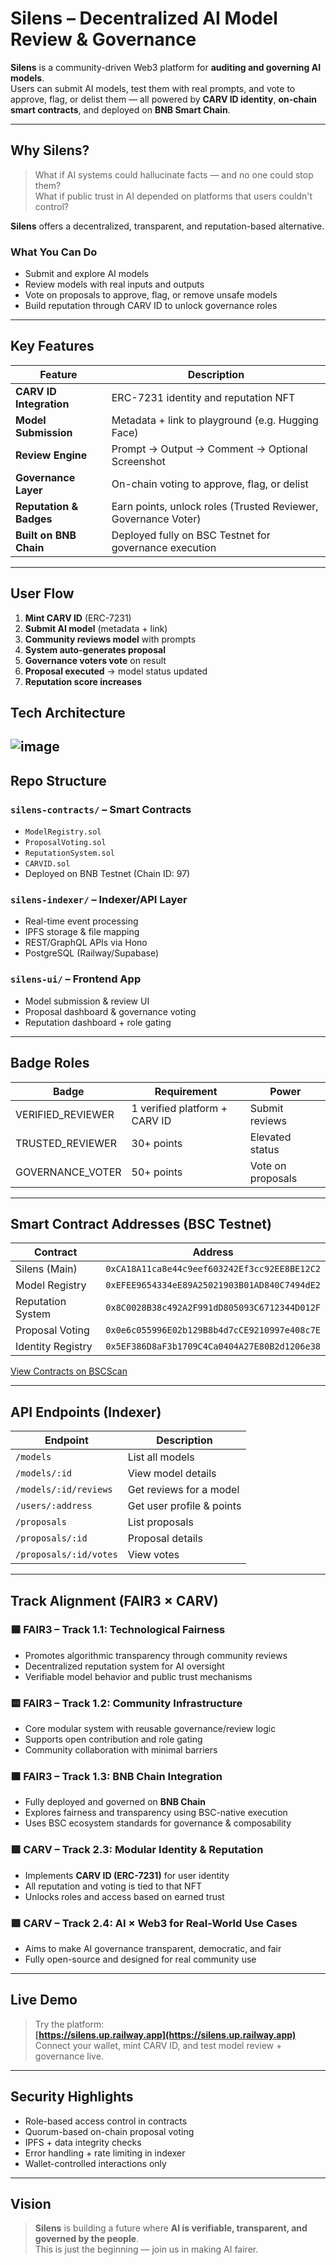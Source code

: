 # Silens – Decentralized AI Model Review & Governance

**Silens** is a community-driven Web3 platform for **auditing and governing AI models**.  
Users can submit AI models, test them with real prompts, and vote to approve, flag, or delist them — all powered by **CARV ID identity**, **on-chain smart contracts**, and deployed on **BNB Smart Chain**.

---

## Why Silens?

> What if AI systems could hallucinate facts — and no one could stop them?  
> What if public trust in AI depended on platforms that users couldn't control?

**Silens** offers a decentralized, transparent, and reputation-based alternative.

### What You Can Do
- Submit and explore AI models
- Review models with real inputs and outputs
- Vote on proposals to approve, flag, or remove unsafe models
- Build reputation through CARV ID to unlock governance roles

---

## Key Features

| Feature | Description |
|--------|-------------|
| **CARV ID Integration** | ERC-7231 identity and reputation NFT |
| **Model Submission** | Metadata + link to playground (e.g. Hugging Face) |
| **Review Engine** | Prompt → Output → Comment → Optional Screenshot |
| **Governance Layer** | On-chain voting to approve, flag, or delist |
| **Reputation & Badges** | Earn points, unlock roles (Trusted Reviewer, Governance Voter) |
| **Built on BNB Chain** | Deployed fully on BSC Testnet for governance execution |

---

## User Flow

1. **Mint CARV ID** (ERC-7231)
2. **Submit AI model** (metadata + link)
3. **Community reviews model** with prompts
4. **System auto-generates proposal**
5. **Governance voters vote** on result
6. **Proposal executed** → model status updated
7. **Reputation score increases**

## Tech Architecture
![image](https://res.cloudinary.com/dbllvvcv5/image/upload/v1722674273/github/uuhrys8ap3intzsmnwzx)
---

## Repo Structure

### `silens-contracts/` – Smart Contracts
- `ModelRegistry.sol`
- `ProposalVoting.sol`
- `ReputationSystem.sol`
- `CARVID.sol`
- Deployed on BNB Testnet (Chain ID: 97)

### `silens-indexer/` – Indexer/API Layer
- Real-time event processing
- IPFS storage & file mapping
- REST/GraphQL APIs via Hono
- PostgreSQL (Railway/Supabase)

### `silens-ui/` – Frontend App
- Model submission & review UI
- Proposal dashboard & governance voting
- Reputation dashboard + role gating

---

## Badge Roles

| Badge | Requirement | Power |
|-------|-------------|-------|
| VERIFIED_REVIEWER | 1 verified platform + CARV ID | Submit reviews |
| TRUSTED_REVIEWER | 30+ points | Elevated status |
| GOVERNANCE_VOTER | 50+ points | Vote on proposals |

---

## Smart Contract Addresses (BSC Testnet)

| Contract | Address |
|---------|---------|
| Silens (Main) | `0xCA18A11ca8e44c9eef603242Ef3cc92EE8BE12C2` |
| Model Registry | `0xEFEE9654334eE89A25021903B01AD840C7494dE2` |
| Reputation System | `0x8C0028B38c492A2F991dD805093C6712344D012F` |
| Proposal Voting | `0x0e6c055996E02b129B8b4d7cCE9210997e408c7E` |
| Identity Registry | `0x5EF386D8aF3b1709C4Ca0404A27E80B2d1206e38` |

[View Contracts on BSCScan](https://testnet.bscscan.com/address/0xCA18A11ca8e44c9eef603242Ef3cc92EE8BE12C2)

---

## API Endpoints (Indexer)

| Endpoint | Description |
|----------|-------------|
| `/models` | List all models |
| `/models/:id` | View model details |
| `/models/:id/reviews` | Get reviews for a model |
| `/users/:address` | Get user profile & points |
| `/proposals` | List proposals |
| `/proposals/:id` | Proposal details |
| `/proposals/:id/votes` | View votes |

---

## Track Alignment (FAIR3 × CARV)

### 🟦 **FAIR3 – Track 1.1: Technological Fairness**
- Promotes algorithmic transparency through community reviews
- Decentralized reputation system for AI oversight
- Verifiable model behavior and public trust mechanisms

### 🟨 **FAIR3 – Track 1.2: Community Infrastructure**
- Core modular system with reusable governance/review logic
- Supports open contribution and role gating
- Community collaboration with minimal barriers

### 🟧 **FAIR3 – Track 1.3: BNB Chain Integration**
- Fully deployed and governed on **BNB Chain**
- Explores fairness and transparency using BSC-native execution
- Uses BSC ecosystem standards for governance & composability

### 🟩 **CARV – Track 2.3: Modular Identity & Reputation**
- Implements **CARV ID (ERC-7231)** for user identity
- All reputation and voting is tied to that NFT
- Unlocks roles and access based on earned trust

### 🟪 **CARV – Track 2.4: AI × Web3 for Real-World Use Cases**
- Aims to make AI governance transparent, democratic, and fair
- Fully open-source and designed for real community use

---

## Live Demo

> Try the platform:  
**[https://silens.up.railway.app](https://silens.up.railway.app)**  
Connect your wallet, mint CARV ID, and test model review + governance live.

---

## Security Highlights

- Role-based access control in contracts
- Quorum-based on-chain proposal voting
- IPFS + data integrity checks
- Error handling + rate limiting in indexer
- Wallet-controlled interactions only

---

## Vision

> **Silens** is building a future where **AI is verifiable, transparent, and governed by the people**.  
This is just the beginning — join us in making AI fairer.
